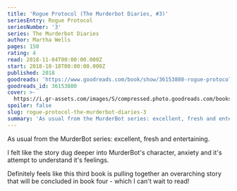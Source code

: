 ```yaml
---
title: 'Rogue Protocol (The Murderbot Diaries, #3)'
seriesEntry: Rogue Protocol
seriesNumber: '3'
series: The Murderbot Diaries
author: Martha Wells
pages: 150
rating: 4
read: 2018-11-04T00:00:00.000Z
start: 2018-10-18T00:00:00.000Z
published: 2018
goodreads: 'https://www.goodreads.com/book/show/36153880-rogue-protocol'
goodreads_id: 36153880
cover: >-
  https://i.gr-assets.com/images/S/compressed.photo.goodreads.com/books/1506001602l/36153880._SX315_.jpg
spoiler: false
slug: rogue-protocol-the-murderbot-diaries-3
summary: 'As usual from the MurderBot series: excellent, fresh and entertaining.'
---
```

As usual from the MurderBot series: excellent, fresh and entertaining.

I felt like the story dug deeper into MurderBot's character, anxiety and it's attempt to understand it's feelings.

Definitely feels like this third book is pulling together an overarching story that will be concluded in book four - which I can't wait to read!
